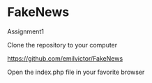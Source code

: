 # FakeNews
Assignment1

 Clone the repository to your computer
 
 https://github.com/emilvictor/FakeNews
 
 Open the index.php file in your favorite browser

